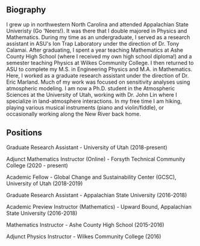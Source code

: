 ## Biography
I grew up in northwestern North Carolina and attended Appalachian State Univeristy (Go 'Neers!). It was there that I double majored in Physics and Mathematics. During my time as an undergraduate, I served as a research assistant in ASU's Ion Trap Laboratory under the direction of Dr. Tony Calamai. After graduating, I spent a year teaching Mathematics at Ashe County High School (where I received my own high school diploma!) and a semester teaching Physics at Wilkes Community College. I then returned to ASU to complete my M.S. in Engineering Physics and M.A. in Mathematics. Here, I worked as a graduate research assistant under the direction of Dr. Eric Marland. Much of my work was focused on sensitivity analyses using atmospheric modeling. I am now a Ph.D. student in the Atmospheric Sciences at the University of Utah, working with Dr. John Lin where I specialize in land-atmosphere interactions. In my free time I am hiking, playing various musical instruments (piano and violin/fiddle), or occasionally working along the New River back home.

## Positions
Graduate Research Assistant - University of Utah (2018-present)

Adjunct Mathematics Instructor (Online) - Forsyth Technical Community College (2020 - present)

Academic Fellow - Global Change and Sustainability Center (GCSC), University of Utah (2018-2019)

Graduate Research Assistant - Appalachian State University (2016-2018)

Academic Preview Instructor (Mathematics) - Upward Bound, Appalachian State University (2016-2018)

Mathematics Instructor - Ashe County High School (2015-2016)

Adjunct Physics Instructor - Wilkes Community College (2016)
